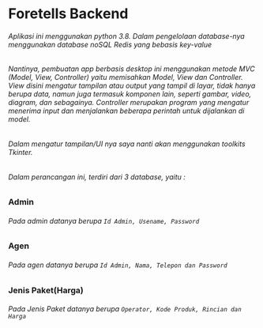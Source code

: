 # Foretells Backend

###### Aplikasi ini menggunakan python 3.8. Dalam pengelolaan database-nya menggunakan database noSQL Redis yang bebasis key-value

###### Nantinya, pembuatan app berbasis desktop ini menggunakan metode MVC (Model, View, Controller) yaitu memisahkan Model, View dan Controller. View disini  mengatur tampilan atau output yang tampil di layar, tidak hanya berupa data, namun juga termasuk komponen lain, seperti gambar, video, diagram, dan sebagainya. Controller merupakan program yang mengatur menerima input dan menjalankan beberapa perintah untuk dijalankan di model.

###### Dalam mengatur tampilan/UI nya saya nanti akan menggunakan toolkits Tkinter. 

###### Dalam perancangan ini, terdiri dari 3 database, yaitu :

### Admin 
###### Pada admin datanya berupa ```Id Admin, Usename, Password``` 

### Agen 
###### Pada agen datanya berupa ```Id Admin, Nama, Telepon dan Password``` 

### Jenis Paket(Harga)
###### Pada Jenis Paket datanya berupa ```Operator, Kode Produk, Rincian dan Harga```
